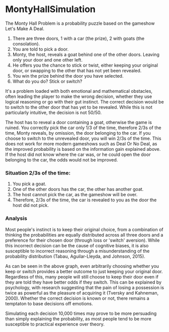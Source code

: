 # MontyHallSimulation

The Monty Hall Problem is a probability puzzle based on the gameshow Let's Make A Deal.

1. There are three doors, 1 with a car (the prize), 2 with goats (the consolation).
2. You are told to pick a door.
3. Monty, the host, reveals a goat behind one of the other doors. Leaving only your door and one other left.
4. He offers you the chance to stick or twist, either keeping your original door, or swapping to the other that has not yet been revealed.
5. You win the prize behind the door you have selected.
6. What do you do? Stick or switch?

It's a problem loaded with both emotional and mathematical obstacles, often leading the player to make the wrong decision, whether they use logical reasoning or go with their gut instinct. The correct decision would be to switch to the other door that has yet to be revealed. While this is not particularly intuitive, the decision is not 50/50. 

The host has to reveal a door containing a goat, otherwise the game is ruined. You correctly pick the car only 1/3 of the time, therefore 2/3s of the time, Monty reveals, by omission, the door belonging to the car. If you choose to switch to the unrevealed door, you will win 2/3s of the time. This does not work for more modern gameshows such as Deal Or No Deal, as the improved probability is based on the information gain explained above. If the host did not know where the car was, or he could open the door belonging to the car, the odds would not be improved.

### Situation 2/3s of the time:

1. You pick a goat.
2. One of the other doors has the car, the other has another goat.
3. The host cannot pick the car, as the gameshow will be over.
4. Therefore, 2/3s of the time, the car is revealed to you as the door the host did not pick.

### Analysis

Most people's instinct is to keep their original choice, from a combination of thinking the probabilities are equally distributed across all three doors and a preference for their chosen door (through loss or 'switch' aversion). While this incorrect decision can be the cause of cognitive biases, it is also susceptible to incorrect reasoning through a misunderstanding of the probability distribution (Tabau, Aguilar-Lleyda, and Johnson, 2015).


As can be seen in the above graph, even arbitrarily choosing whether you keep or switch provides a better outcome to just keeping your original door. Regardless of this, many people will still choose to keep their door even if they are told they have better odds if they switch. This can be explained by psychology, with research suggesting that the pain of losing a possession is twice as powerful as the pleasure of acquiring it (Tversky and Kahneman, 2000). Whether the correct decision is known or not, there remains a temptaton to base decisions off emotions. 

Simulating each decision 10,000 times may prove to be more persuading than simply explaining the probability, as most people tend to be more susceptible to practical experience over theory. 
